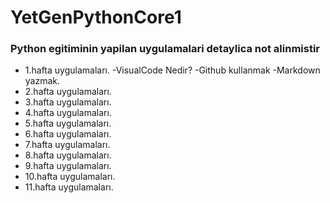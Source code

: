 # YetGenPythonCore1

### Python egitiminin yapilan uygulamalari detaylica not alinmistir

- 1.hafta uygulamaları. 
    -VisualCode Nedir?
    -Github kullanmak
    -Markdown yazmak.
- 2.hafta uygulamaları.
- 3.hafta uygulamaları.
- 4.hafta uygulamaları.
- 5.hafta uygulamaları.
- 6.hafta uygulamaları.
- 7.hafta uygulamaları.
- 8.hafta uygulamaları.
- 9.hafta uygulamaları.
- 10.hafta uygulamaları.
- 11.hafta uygulamaları.